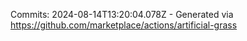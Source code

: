 Commits: 2024-08-14T13:20:04.078Z - Generated via https://github.com/marketplace/actions/artificial-grass
<br>
